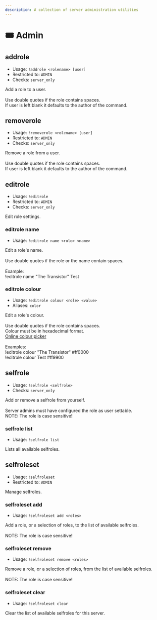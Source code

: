 ```yaml
---
description: A collection of server administration utilities
---
```


# 🎟 Admin

## addrole

* Usage: `!addrole <rolename> [user]`
* Restricted to: `ADMIN`
* Checks: `server_only`

Add a role to a user.\
\
Use double quotes if the role contains spaces.\
If user is left blank it defaults to the author of the command.

## removerole

* Usage: `!removerole <rolename> [user]`
* Restricted to: `ADMIN`
* Checks: `server_only`

Remove a role from a user.\
\
Use double quotes if the role contains spaces.\
If user is left blank it defaults to the author of the command.

## editrole

* Usage: `!editrole`
* Restricted to: `ADMIN`
* Checks: `server_only`

Edit role settings.

### editrole name

* Usage: `!editrole name <role> <name>`

Edit a role's name.\
\
Use double quotes if the role or the name contain spaces.\
\
Example:\
!editrole name "The Transistor" Test

### editrole colour

* Usage: `!editrole colour <role> <value>`
* Aliases: `color`

Edit a role's colour.\
\
Use double quotes if the role contains spaces.\
Colour must be in hexadecimal format.\
[Online colour picker](http://www.w3schools.com/colors/colors\_picker.asp)\
\
Examples:\
!editrole colour "The Transistor" #ff0000\
!editrole colour Test #ff9900

## selfrole

* Usage: `!selfrole <selfrole>`
* Checks: `server_only`

Add or remove a selfrole from yourself.\
\
Server admins must have configured the role as user settable.\
NOTE: The role is case sensitive!

### selfrole list

* Usage: `!selfrole list`

Lists all available selfroles.

## selfroleset

* Usage: `!selfroleset`
* Restricted to: `ADMIN`

Manage selfroles.

### selfroleset add

* Usage: `!selfroleset add <roles>`

Add a role, or a selection of roles, to the list of available selfroles.\
\
NOTE: The role is case sensitive!

### selfroleset remove

* Usage: `!selfroleset remove <roles>`

Remove a role, or a selection of roles, from the list of available selfroles.\
\
NOTE: The role is case sensitive!

### selfroleset clear

* Usage: `!selfroleset clear`

Clear the list of available selfroles for this server.
